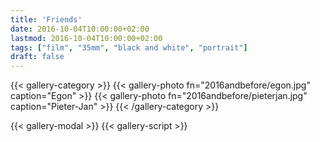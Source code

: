 ```yaml
---
title: 'Friends'
date: 2016-10-04T10:00:00+02:00
lastmod: 2016-10-04T10:00:00+02:00
tags: ["film", "35mm", "black and white", "portrait"]
draft: false
---
```

{{< gallery-category >}}
    {{< gallery-photo fn="2016andbefore/egon.jpg" caption="Egon" >}}
    {{< gallery-photo fn="2016andbefore/pieterjan.jpg" caption="Pieter-Jan" >}}
{{< /gallery-category >}}

{{< gallery-modal >}}
{{< gallery-script >}}
